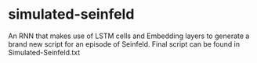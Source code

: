 # simulated-seinfeld
An RNN that makes use of LSTM cells and Embedding layers to generate a brand new script for an episode of Seinfeld.
Final script can be found in Simulated-Seinfeld.txt
